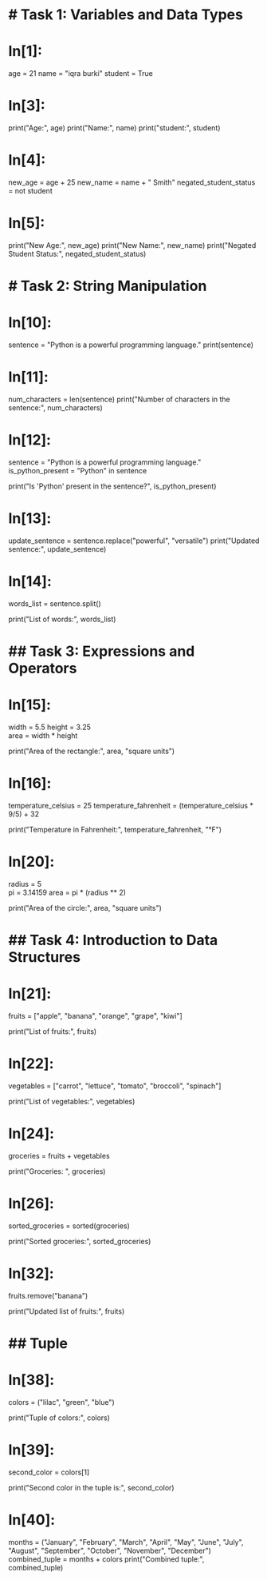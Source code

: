 
# # Task 1: Variables and Data Types

# In[1]:


age = 21 
name = "iqra burki" 
student = True  


# In[3]:


print("Age:", age)
print("Name:", name)
print("student:", student)


# In[4]:


new_age = age + 25
new_name = name + " Smith"
negated_student_status = not student


# In[5]:


print("New Age:", new_age)
print("New Name:", new_name)
print("Negated Student Status:", negated_student_status)


# # Task 2: String Manipulation

# In[10]:


sentence = "Python is a powerful programming language."
print(sentence)


# In[11]:


num_characters = len(sentence)
print("Number of characters in the sentence:", num_characters)


# In[12]:


sentence = "Python is a powerful programming language."
is_python_present = "Python" in sentence

print("Is 'Python' present in the sentence?", is_python_present)


# In[13]:


update_sentence = sentence.replace("powerful", "versatile")
print("Updated sentence:", update_sentence)


# In[14]:


words_list = sentence.split()

print("List of words:", words_list)


# ## Task 3: Expressions and Operators

# In[15]:


width = 5.5 
height = 3.25  
area = width * height

print("Area of the rectangle:", area, "square units")


# In[16]:


temperature_celsius = 25 
temperature_fahrenheit = (temperature_celsius * 9/5) + 32

print("Temperature in Fahrenheit:", temperature_fahrenheit, "°F")


# In[20]:


radius = 5  
pi = 3.14159
area = pi * (radius ** 2)

print("Area of the circle:", area, "square units")


# ## Task 4: Introduction to Data Structures
# 

# In[21]:


fruits = ["apple", "banana", "orange", "grape", "kiwi"]

print("List of fruits:", fruits)


# In[22]:


vegetables = ["carrot", "lettuce", "tomato", "broccoli", "spinach"]

print("List of vegetables:", vegetables)


# In[24]:


groceries = fruits + vegetables

print("Groceries: ", groceries)


# In[26]:


sorted_groceries = sorted(groceries)

print("Sorted groceries:", sorted_groceries)


# In[32]:


fruits.remove("banana")

print("Updated list of fruits:", fruits)


# ## Tuple

# In[38]:


colors = ("lilac", "green", "blue")

print("Tuple of colors:", colors)


# In[39]:


second_color = colors[1]

print("Second color in the tuple is:", second_color)


# In[40]:


months = ("January", "February", "March", "April", "May", "June", "July", "August", "September", "October", "November", "December")
combined_tuple = months + colors
print("Combined tuple:", combined_tuple)

